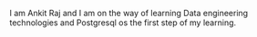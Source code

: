 I am Ankit Raj and I am on the way of learning Data engineering technologies and Postgresql os the first step of my learning.
